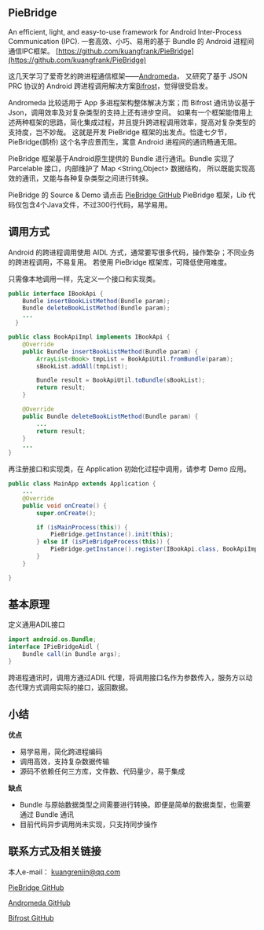 ## PieBridge
An efficient, light, and easy-to-use framework for Android Inter-Process Communication (IPC).
一套高效、小巧、易用的基于 Bundle 的 Android 进程间通信IPC框架。
[https://github.com/kuangfrank/PieBridge](https://github.com/kuangfrank/PieBridge)

这几天学习了爱奇艺的跨进程通信框架——[Andromeda](https://github.com/iqiyi/Andromeda)，
又研究了基于 JSON PRC 协议的 Android 跨进程调用解决方案[Bifrost](https://github.com/LiushuiXiaoxia/Bifrost)，觉得很受启发。

Andromeda 比较适用于 App 多进程架构整体解决方案；而 Bifrost 通讯协议基于 Json，调用效率及对复杂类型的支持上还有进步空间。
如果有一个框架能借用上述两种框架的思路，简化集成过程，并且提升跨进程调用效率，提高对复杂类型的支持度，岂不妙哉。
这就是开发 PieBridge 框架的出发点。恰逢七夕节，PieBridge(鹊桥) 这个名字应景而生，寓意 Android 进程间的通讯畅通无阻。

PieBridge 框架基于Android原生提供的 Bundle 进行通讯。Bundle 实现了 Parcelable 接口，内部维护了 Map <String,Object> 数据结构，
所以既能实现高效的通讯，又能与各种复杂类型之间进行转换。

PieBridge 的 Source & Demo 请点击 [PieBridge GitHub](https://github.com/kuangfrank/PieBridge)
PieBridge 框架，Lib 代码仅包含4个Java文件，不过300行代码，易学易用。

## 调用方式

Android 的跨进程调用使用 AIDL 方式，通常要写很多代码，操作繁杂；不同业务的跨进程调用，不易复用。
若使用 PieBridge 框架库，可降低使用难度。

只需像本地调用一样，先定义一个接口和实现类。
```java
public interface IBookApi {
    Bundle insertBookListMethod(Bundle param);
    Bundle deleteBookListMethod(Bundle param);
    ...
  }
```

```java
public class BookApiImpl implements IBookApi {
    @Override
    public Bundle insertBookListMethod(Bundle param) {
        ArrayList<Book> tmpList = BookApiUtil.fromBundle(param);
        sBookList.addAll(tmpList);

        Bundle result = BookApiUtil.toBundle(sBookList);
        return result;
    }

    @Override
    public Bundle deleteBookListMethod(Bundle param) {
        ...
        return result;
    }
    ...
}
```

再注册接口和实现类，在 Application 初始化过程中调用，请参考 Demo 应用。

```java
public class MainApp extends Application {
    ...
    @Override
    public void onCreate() {
        super.onCreate();

        if (isMainProcess(this)) {
            PieBridge.getInstance().init(this);
        } else if (isPieBridgeProcess(this)) {
            PieBridge.getInstance().register(IBookApi.class, BookApiImpl.getInstance());
        }
    }

}
```

## 基本原理

定义通用ADIL接口

```java
import android.os.Bundle;
interface IPieBridgeAidl {
    Bundle call(in Bundle args);
}
```

跨进程通讯时，调用方通过ADIL 代理，将调用接口名作为参数传入，服务方以动态代理方式调用实际的接口，返回数据。


## 小结

**优点**

* 易学易用，简化跨进程编码
* 调用高效，支持复杂数据传输
* 源码不依赖任何三方库，文件数、代码量少，易于集成

**缺点**

* Bundle 与原始数据类型之间需要进行转换。即便是简单的数据类型，也需要通过 Bundle 通讯
* 目前代码异步调用尚未实现，只支持同步操作

## 联系方式及相关链接

本人e-mail： kuangrenjin@qq.com

[PieBridge GitHub](https://github.com/kuangfrank/PieBridge)

[Andromeda GitHub](https://github.com/iqiyi/Andromeda)

[Bifrost GitHub](https://github.com/LiushuiXiaoxia/Bifrost)
